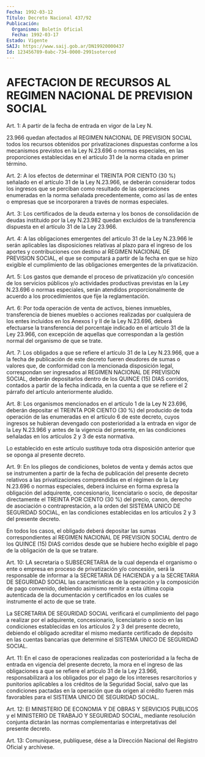 ```yaml
---
Fecha: 1992-03-12
Título: Decreto Nacional 437/92
Publicación:
  Organismo: Boletín Oficial
  Fecha: 1992-03-17
Estado: Vigente
SAIJ: https://www.saij.gob.ar/DN19920000437
Id: 123456789-0abc-734-0000-2991soterced
---
```

# AFECTACION DE RECURSOS AL REGIMEN NACIONAL DE PREVISION SOCIAL

<a id="1"></a>
Art.  1: A partir de la fecha de entrada en vigor de la Ley N.

23.966 quedan  afectados  al  REGIMEN  NACIONAL DE PREVISION SOCIAL todos  los  recursos  obtenidos  por  privatizaciones    dispuestas conforme  a  los  mecanismos  previstos en la Ley N.23.696 o normas especiales, en las proporciones  establecidas  en el artículo 31 de la norma citada en primer término.

<a id="2"></a>
Art.  2: A los efectos de determinar el TREINTA POR CIENTO (30 %) señalado  en  el  artículo  31  de  la  Ley N.23.966, se deberán considerar  todos los ingresos que se perciban  como  resultado  de las operaciones  enumeradas  en  la norma señalada precedentemente, como así las de entes o empresas que  se  incorporaren  a través de normas especiales.

<a id="3"></a>
Art.  3:  Los  certificados de la deuda externa y los bonos de consolidación de deudas  instituido  por  la  Ley  N.23.982  quedan excluidos  de  la  transferencia  dispuesta en el artículo 31 de la Ley 23.966.

<a id="4"></a>
Art. 4: A las obligaciones emergentes del artículo 31 de la Ley N.23.966  le  serán aplicables las disposiciones relativas al plazo para el ingreso  de  los  aportes  y  contribuciones con destino al REGIMEN NACIONAL DE PREVISION SOCIAL, el  que se computará a partir de  la  fecha  en  que  se  hizo  exigible el cumplimiento  de  las obligaciones emergentes de la privatización.

<a id="5"></a>
Art. 5: Los gastos que demande el proceso de privatización y/o concesión  de  los  servicios  públicos y/o actividades productivas previstas en la Ley N.23.696 o normas  especiales,  serán atendidos proporcionalmente  de  acuerdo  a  los procedimientos que  fije  la reglamentación.

<a id="6"></a>
Art.  6:  Por  toda  operación  de  venta  de  activos, bienes inmuebles,  transferencia  de bienes muebles o acciones  realizadas por cualquiera de los entes  incluidos  en  los Anexos I y II de la Ley  N.23.696,  deberá efectuarse la transferencia  del  porcentaje indicado en el artículo  31  de  la  Ley  23.966,  con excepción de aquellas que correspondan a la gestión normal del organismo  de que se trate.

<a id="7"></a>
Art. 7: Los obligados a que se refiere el artículo 31 de la Ley N.23.966,  que  a  la  fecha  de publicación de este decreto fueren deudores de sumas o valores que,  de  conformidad con la mencionada disposición legal, correspondan ser ingresados  al REGIMEN NACIONAL DE  PREVISION  SOCIAL, deberán depositarlos dentro  de  los  QUINCE (15) DIAS corridos,  contados  a partir de la fecha indicada, en la cuenta  a que se refiere el 2 párrafo  del  artículo  anteriormente aludido.

<a id="8"></a>
Art. 8: Los organismos mencionados en el artículo 1 de la Ley N 23.696,  deberán  depositar  el  TREINTA  POR  CIENTO  (30  %)  del producido  de  toda operación de las enumeradas en el artículo 6 de este decreto, cuyos ingresos se hubieran devengado con posterioridad a  la  entrada en vigor de la Ley N.23.966 y antes de la vigencia del presente,  en  las  condiciones  señaladas  en  los artículos 2 y 3 de esta normativa.

Lo  establecido  en  este artículo sustituye toda otra disposición anterior que se oponga al presente decreto.

<a id="9"></a>
Art. 9: En los pliegos de condiciones, boletos de venta y demás actos  que  se instrumenten a partir de la fecha de publicación del presente decreto  relativos  a  las privatizaciones comprendidas en el  régimen  de  la  Ley  N.23.696  o  normas   especiales,  deberá incluirse    en    forma  expresa  la  obligación  del  adquirente, concesionario, licenciatario  o socio, de depositar directamente el TREINTA POR CIENTO (30 %) del precio,  canon, derecho de asociación o  contraprestación,  a  la orden del SISTEMA  UNICO  DE  SEGURIDAD SOCIAL, en las condiciones  establecidas en los artículos 2 y 3 del presente decreto.

En  todos  los  casos,  el obligado  deberá  depositar  las  sumas correspondientes al REGIMEN  NACIONAL DE PREVISION SOCIAL dentro de los QUINCE (15) DIAS corridos  desde  que se hubiere hecho exigible el pago de la obligación de la que se tratare.

<a id="10"></a>
Art.  10:  LA secretaria o SUBSECRETARIA de la cual dependa el organismo  o  ente  o  empresa  en  proceso  de  privatización  y/o concesión, será  la  responsable  de  informar  a  la SECRETARIA DE HACIENDA  y a la SECRETARIA DE SEGURIDAD SOCIAL las características de la operación  y  la  composición  de  pago  convenido,  debiendo asimismo remitir a esta última copia autenticada de la documentación  y certificados en los cuales se instrumente el  acto de que se trate.

La SECRETARIA DE  SEGURIDAD  SOCIAL verificará el cumplimiento del pago a realizar por el adquirente,  concesionario,  licenciatario o socio en las condiciones establecidas en los artículos  2  y  3 del presente  decreto, debiendo el obligado acreditar el mismo mediante certificado  de  depósito en las cuentas bancarias que determine el SISTEMA UNICO DE SEGURIDAD SOCIAL.

<a id="11"></a>
Art. 11: En el caso de operaciones realizadas con posterioridad a la  fecha de entrada en vigencia del presente decreto, la mora en el ingreso  de  las obligaciones a que se refiere el artículo 31 de la Ley 23.966, responsabilizará  a los obligados por el pago de los intereses resarcitorios y punitorios  aplicables  a los créditos de la  Seguridad  Social,  salvo  que las condiciones pactadas  en  la operación que da origen al crédito  fueren  más  favorables para el SISTEMA UNICO DE SEGURIDAD SOCIAL.

<a id="12"></a>
Art.  12:  El  MINISTERIO  DE  ECONOMIA Y DE OBRAS Y SERVICIOS PUBLICOS y el MINISTERIO DE TRABAJO Y  SEGURIDAD  SOCIAL,  mediante resolución    conjunta    dictarán  las  normas  complementarias  e interpretativas del presente decreto.

<a id="13"></a>
Art. 13: Comuníquese, publíquese, dése a la Dirección Nacional del Registro Oficial y archívese.
